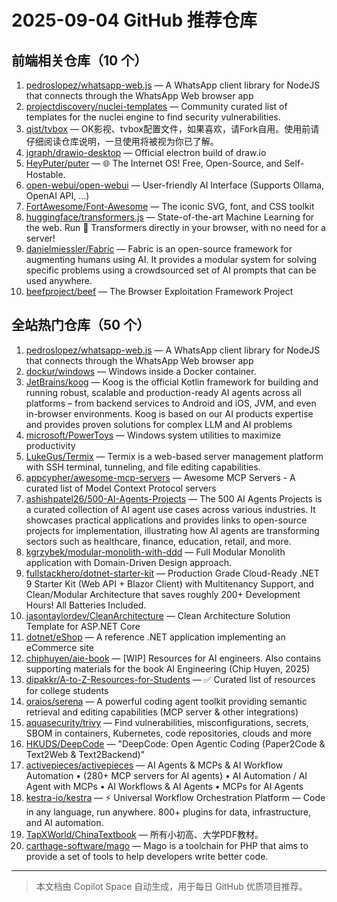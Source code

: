 # 2025-09-04 GitHub 推荐仓库

## 前端相关仓库（10 个）

1. [pedroslopez/whatsapp-web.js](https://github.com/pedroslopez/whatsapp-web.js) — A WhatsApp client library for NodeJS that connects through the WhatsApp Web browser app
2. [projectdiscovery/nuclei-templates](https://github.com/projectdiscovery/nuclei-templates) — Community curated list of templates for the nuclei engine to find security vulnerabilities.
3. [qist/tvbox](https://github.com/qist/tvbox) — OK影视、tvbox配置文件，如果喜欢，请Fork自用。使用前请仔细阅读仓库说明，一旦使用将被视为你已了解。
4. [jgraph/drawio-desktop](https://github.com/jgraph/drawio-desktop) — Official electron build of draw.io
5. [HeyPuter/puter](https://github.com/HeyPuter/puter) — 🌐 The Internet OS! Free, Open-Source, and Self-Hostable.
6. [open-webui/open-webui](https://github.com/open-webui/open-webui) — User-friendly AI Interface (Supports Ollama, OpenAI API, ...)
7. [FortAwesome/Font-Awesome](https://github.com/FortAwesome/Font-Awesome) — The iconic SVG, font, and CSS toolkit
8. [huggingface/transformers.js](https://github.com/huggingface/transformers.js) — State-of-the-art Machine Learning for the web. Run 🤗 Transformers directly in your browser, with no need for a server!
9. [danielmiessler/Fabric](https://github.com/danielmiessler/Fabric) — Fabric is an open-source framework for augmenting humans using AI. It provides a modular system for solving specific problems using a crowdsourced set of AI prompts that can be used anywhere.
10. [beefproject/beef](https://github.com/beefproject/beef) — The Browser Exploitation Framework Project

## 全站热门仓库（50 个）

1. [pedroslopez/whatsapp-web.js](https://github.com/pedroslopez/whatsapp-web.js) — A WhatsApp client library for NodeJS that connects through the WhatsApp Web browser app
2. [dockur/windows](https://github.com/dockur/windows) — Windows inside a Docker container.
3. [JetBrains/koog](https://github.com/JetBrains/koog) — Koog is the official Kotlin framework for building and running robust, scalable and production-ready AI agents across all platforms – from backend services to Android and iOS, JVM, and even in-browser environments. Koog is based on our AI products expertise and provides proven solutions for complex LLM and AI problems
4. [microsoft/PowerToys](https://github.com/microsoft/PowerToys) — Windows system utilities to maximize productivity
5. [LukeGus/Termix](https://github.com/LukeGus/Termix) — Termix is a web-based server management platform with SSH terminal, tunneling, and file editing capabilities.
6. [appcypher/awesome-mcp-servers](https://github.com/appcypher/awesome-mcp-servers) — Awesome MCP Servers - A curated list of Model Context Protocol servers
7. [ashishpatel26/500-AI-Agents-Projects](https://github.com/ashishpatel26/500-AI-Agents-Projects) — The 500 AI Agents Projects is a curated collection of AI agent use cases across various industries. It showcases practical applications and provides links to open-source projects for implementation, illustrating how AI agents are transforming sectors such as healthcare, finance, education, retail, and more.
8. [kgrzybek/modular-monolith-with-ddd](https://github.com/kgrzybek/modular-monolith-with-ddd) — Full Modular Monolith application with Domain-Driven Design approach.
9. [fullstackhero/dotnet-starter-kit](https://github.com/fullstackhero/dotnet-starter-kit) — Production Grade Cloud-Ready .NET 9 Starter Kit (Web API + Blazor Client) with Multitenancy Support, and Clean/Modular Architecture that saves roughly 200+ Development Hours! All Batteries Included.
10. [jasontaylordev/CleanArchitecture](https://github.com/jasontaylordev/CleanArchitecture) — Clean Architecture Solution Template for ASP.NET Core
11. [dotnet/eShop](https://github.com/dotnet/eShop) — A reference .NET application implementing an eCommerce site
12. [chiphuyen/aie-book](https://github.com/chiphuyen/aie-book) — [WIP] Resources for AI engineers. Also contains supporting materials for the book AI Engineering (Chip Huyen, 2025)
13. [dipakkr/A-to-Z-Resources-for-Students](https://github.com/dipakkr/A-to-Z-Resources-for-Students) — ✅ Curated list of resources for college students
14. [oraios/serena](https://github.com/oraios/serena) — A powerful coding agent toolkit providing semantic retrieval and editing capabilities (MCP server & other integrations)
15. [aquasecurity/trivy](https://github.com/aquasecurity/trivy) — Find vulnerabilities, misconfigurations, secrets, SBOM in containers, Kubernetes, code repositories, clouds and more
16. [HKUDS/DeepCode](https://github.com/HKUDS/DeepCode) — "DeepCode: Open Agentic Coding (Paper2Code & Text2Web & Text2Backend)"
17. [activepieces/activepieces](https://github.com/activepieces/activepieces) — AI Agents & MCPs & AI Workflow Automation • (280+ MCP servers for AI agents) • AI Automation / AI Agent with MCPs • AI Workflows & AI Agents • MCPs for AI Agents
18. [kestra-io/kestra](https://github.com/kestra-io/kestra) — ⚡ Universal Workflow Orchestration Platform — Code in any language, run anywhere. 800+ plugins for data, infrastructure, and AI automation.
19. [TapXWorld/ChinaTextbook](https://github.com/TapXWorld/ChinaTextbook) — 所有小初高、大学PDF教材。
20. [carthage-software/mago](https://github.com/carthage-software/mago) — Mago is a toolchain for PHP that aims to provide a set of tools to help developers write better code.

---

> 本文档由 Copilot Space 自动生成，用于每日 GitHub 优质项目推荐。
